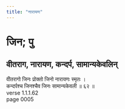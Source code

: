 ```yaml
---
title: "नारायण"
---
```


# जिन; पु
## वीतराग, नारायण, कन्दर्प, सामान्यकेवलिन्
वीतरागो जिनः प्रोक्तो जिनो नारायणः स्मृतः ।<br />कन्दर्पश्च जिनश्चैव जिनः सामान्यकेवली ॥ ६२ ॥<br />verse 1.1.1.62<br />page 0005

